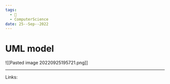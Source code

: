 ```yaml
---
tags:
  - 🌱
  - ComputerScience 
date: 25--Sep--2022
---
```


# UML model

![[Pasted image 20220925195721.png]]

---
Links: 